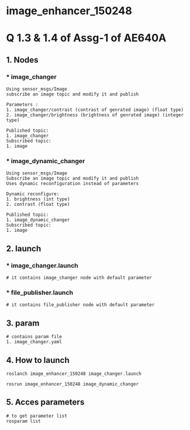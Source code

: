 # image_enhancer_150248 
# Q 1.3 & 1.4 of Assg-1 of AE640A
## 1. Nodes
### * image_changer
```
Using sensor_msgs/Image
subscribe an image topic and modify it and publish 
```
```
Parameters : 
1. image_changer/contrast (contrast of genrated image) (float type)
2. image_changer/brightness (brightness of genrated image) (integer type)
```
```
Published topic:
1. image_changer
Subscribed topic:
1. image
```
### * image_dynamic_changer
```
Using sensor_msgs/Image
Subscribe an image topic and modify it and publish
Uses dynamic reconfiguration instead of parameters
```
``` 
Dynamic reconfigure:
1. brightness (int type)
2. contrast (float type)
```
```
Published topic:
1. image_dynamic_changer
Subscribed topic:
1. image
```
## 2. launch 
### * image_changer.launch
``` 
# it contains image_changer node with default parameter 
```
### * file_publisher.launch
```
# it contains file_publisher node with default parameter
```
## 3. param
``` 
# contains param file 
1. image_changer.yaml
```
## 4. How to launch
```shell
roslanch image_enhancer_150248 image_changer.launch
```
```shell
rosrun image_enhancer_150248 image_dynamic_changer
```
## 5. Acces parameters
```shell
# to get parameter list
rosparam list
```
